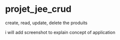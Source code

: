 # projet_jee_crud
create, read, update, delete the produits

i will add screenshot to explain concept of application
